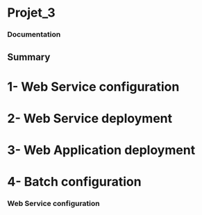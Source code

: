 # Projet_3

### Documentation

## Summary

# 1- Web Service configuration
# 2- Web Service deployment
# 3- Web Application deployment
# 4- Batch configuration

### Web Service configuration

